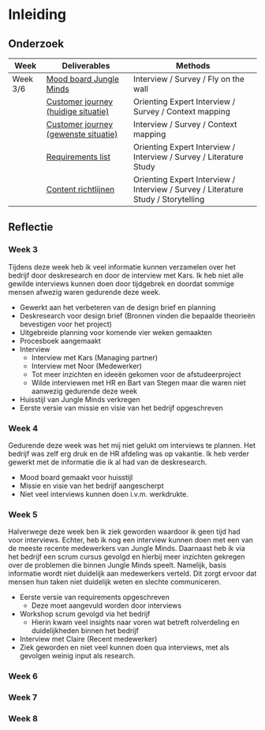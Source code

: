# Inleiding

## Onderzoek

| **Week** | **Deliverables** | **Methods** |
| --- | --- | --- |
| Week 3/6 | [Mood board Jungle Minds](https://cmda18.gitbook.io/afstudeerproject/~/edit/primary/2.-onderzoek/mood-board-jungle-minds) | Interview / Survey / Fly on the wall |
|  | [Customer journey \(huidige situatie\)](https://cmda18.gitbook.io/afstudeerproject/~/edit/primary/2.-onderzoek/customer-journey-huidige-situatie) | Orienting Expert Interview / Survey / Context mapping |
|  | [Customer journey \(gewenste situatie\)](https://cmda18.gitbook.io/afstudeerproject/~/edit/primary/2.-onderzoek/customer-journey-gewenste-situatie) | Interview / Survey / Context mapping |
|  | [Requirements list](https://cmda18.gitbook.io/afstudeerproject/~/edit/primary/2.-onderzoek/requirements-list) | Orienting Expert Interview / Interview / Survey / Literature Study |
|  | [Content richtlijnen](https://cmda18.gitbook.io/afstudeerproject/~/edit/primary/2.-onderzoek/content-richtlijnen) | Orienting Expert Interview / Interview / Survey / Literature Study / Storytelling |

## Reflectie

### Week 3

Tijdens deze week heb ik veel informatie kunnen verzamelen over het bedrijf door deskresearch en door de interview met Kars. Ik heb niet alle gewilde interviews kunnen doen door tijdgebrek en doordat sommige mensen afwezig waren gedurende deze week.

* Gewerkt aan het verbeteren van de design brief en planning
* Deskresearch voor design brief \(Bronnen vinden die bepaalde theorieën bevestigen voor het project\)
* Uitgebreide planning voor komende vier weken gemaakten
* Procesboek aangemaakt
* Interview
  * Interview met Kars \(Managing partner\)
  * Interview met Noor \(Medewerker\)
  * Tot meer inzichten en ideeën gekomen voor de afstudeerproject
  * Wilde interviewen met HR en Bart van Stegen maar die waren niet aanwezig gedurende deze week
* Huisstijl van Jungle Minds verkregen
* Eerste versie van missie en visie van het bedrijf opgeschreven

### Week 4

Gedurende deze week was het mij niet gelukt om interviews te plannen. Het bedrijf was zelf erg druk en de HR afdeling was op vakantie. Ik heb verder gewerkt met de informatie die ik al had van de deskresearch.

* Mood board gemaakt voor huisstijl
* Missie en visie van het bedrijf aangescherpt
* Niet veel interviews kunnen doen i.v.m. werkdrukte.

### Week 5

Halverwege deze week ben ik ziek geworden waardoor ik geen tijd had voor interviews. Echter, heb ik nog een interview kunnen doen met een van de meeste recente medewerkers van Jungle Minds. Daarnaast heb ik via het bedrijf een scrum cursus gevolgd en hierbij meer inzichten gekregen over de problemen die binnen Jungle Minds speelt. Namelijk, basis informatie wordt niet duidelijk aan medewerkers verteld. Dit zorgt ervoor dat mensen hun taken niet duidelijk weten en slechte communiceren.

* Eerste versie van requirements opgeschreven
  * Deze moet aangevuld worden door interviews
* Workshop scrum gevolgd via het bedrijf
  * Hierin kwam veel insights naar voren wat betreft rolverdeling en duidelijkheden binnen het bedrijf
* Interview met Claire \(Recent medewerker\)
* Ziek geworden en niet veel kunnen doen qua interviews, met als gevolgen weinig input als research.

### Week 6



### Week 7



### Week 8





